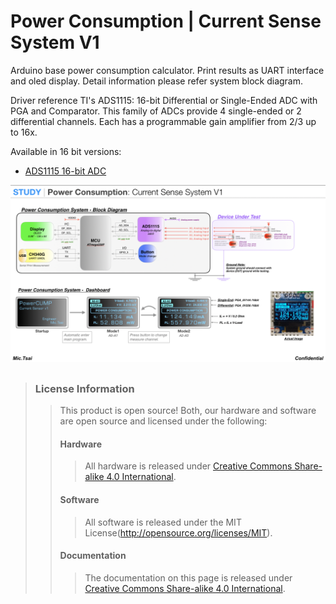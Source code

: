Power Consumption | Current Sense System V1
==============================================

Arduino base power consumption calculator. Print results as UART interface and oled display. 
Detail information please refer system block diagram.

Driver reference TI's ADS1115: 16-bit Differential or Single-Ended ADC with PGA and Comparator. This family of ADCs provide 4 single-ended or 2 differential channels. Each has a programmable gain amplifier from 2/3 up to 16x. 

Available in 16 bit versions:

* [ADS1115 16-bit ADC](https://www.adafruit.com/product/1085)

![*Power Consumption: Current Sense System V1*](https://github.com/Mic-Tsai/Power-Consumption-Current-Sense-System-V1/blob/master/res/Current%20Sense%20System%20V1.png)
## 


>### License Information
>>This product is open source! Both, our hardware and software are open source and licensed under the following:
>>#### Hardware
>>>All hardware is released under [Creative Commons Share-alike 4.0 International](http://creativecommons.org/licenses/by-sa/4.0/).
>>#### Software 
>>>All software is released under the MIT License(http://opensource.org/licenses/MIT).
>>#### Documentation
>>>The documentation on this page is released under [Creative Commons Share-alike 4.0 International](http://creativecommons.org/licenses/by-sa/4.0/).
>> 
> 
